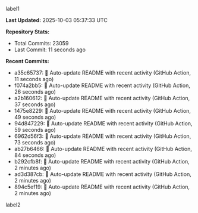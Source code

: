 
label1 
<!-- ACTIVITY_START -->
**Last Updated:** 2025-10-03 05:37:33 UTC

**Repository Stats:**
- Total Commits: 23059
- Last Commit: 11 seconds ago

**Recent Commits:**
- a35c65737: 🤖 Auto-update README with recent activity (GitHub Action, 11 seconds ago)
- f074a2bb5: 🤖 Auto-update README with recent activity (GitHub Action, 26 seconds ago)
- a2b160612: 🤖 Auto-update README with recent activity (GitHub Action, 37 seconds ago)
- 1475e8229: 🤖 Auto-update README with recent activity (GitHub Action, 49 seconds ago)
- 94d847229: 🤖 Auto-update README with recent activity (GitHub Action, 59 seconds ago)
- 6962d56f3: 🤖 Auto-update README with recent activity (GitHub Action, 73 seconds ago)
- ab27b6466: 🤖 Auto-update README with recent activity (GitHub Action, 84 seconds ago)
- b292cfb8f: 🤖 Auto-update README with recent activity (GitHub Action, 2 minutes ago)
- ad3d387cb: 🤖 Auto-update README with recent activity (GitHub Action, 2 minutes ago)
- 894c5ef19: 🤖 Auto-update README with recent activity (GitHub Action, 2 minutes ago)
<!-- ACTIVITY_END -->

label2
